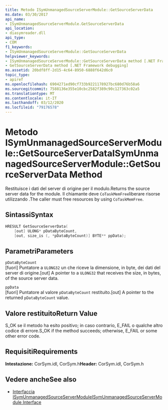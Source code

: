 ```yaml
---
title: Metodo ISymUnmanagedSourceServerModule::GetSourceServerData
ms.date: 03/30/2017
api_name:
- ISymUnmanagedSourceServerModule.GetSourceServerData
api_location:
- diasymreader.dll
api_type:
- COM
f1_keywords:
- ISymUnmanagedSourceServerModule::GetSourceServerData
helpviewer_keywords:
- ISymUnmanagedSourceServerModule::GetSourceServerData method [.NET Framework debugging]
- GetSourceServerData method [.NET Framework debugging]
ms.assetid: 20bdf8ff-2d15-4c64-8950-6888f642d6c0
topic_type:
- apiref
ms.openlocfilehash: 6904271ed90cf733b9221178927bc680d76b58a6
ms.sourcegitcommit: 7588136e355e10cbc2582f389c90c127363c02a5
ms.translationtype: MT
ms.contentlocale: it-IT
ms.lasthandoff: 03/12/2020
ms.locfileid: "79176578"
---
```

# <a name="isymunmanagedsourceservermodulegetsourceserverdata-method"></a><span data-ttu-id="227c7-102">Metodo ISymUnmanagedSourceServerModule::GetSourceServerData</span><span class="sxs-lookup"><span data-stu-id="227c7-102">ISymUnmanagedSourceServerModule::GetSourceServerData Method</span></span>
<span data-ttu-id="227c7-103">Restituisce i dati del server di origine per il modulo.</span><span class="sxs-lookup"><span data-stu-id="227c7-103">Returns the source server data for the module.</span></span> <span data-ttu-id="227c7-104">Il chiamante deve `CoTaskMemFree`liberare risorse utilizzando .</span><span class="sxs-lookup"><span data-stu-id="227c7-104">The caller must free resources by using `CoTaskMemFree`.</span></span>  
  
## <a name="syntax"></a><span data-ttu-id="227c7-105">Sintassi</span><span class="sxs-lookup"><span data-stu-id="227c7-105">Syntax</span></span>  
  
```cpp  
HRESULT GetSourceServerData(  
    [out] ULONG* pDataByteCount,
    [out, size_is (, *pDataByteCount)] BYTE** ppData);  
```  
  
## <a name="parameters"></a><span data-ttu-id="227c7-106">Parametri</span><span class="sxs-lookup"><span data-stu-id="227c7-106">Parameters</span></span>  
 `pDataByteCount`  
 <span data-ttu-id="227c7-107">[fuori] Puntatore a `ULONG32` un che riceve la dimensione, in byte, dei dati del server di origine.</span><span class="sxs-lookup"><span data-stu-id="227c7-107">[out] A pointer to a `ULONG32` that receives the size, in bytes, of the source server data.</span></span>  
  
 `ppData`  
 <span data-ttu-id="227c7-108">[fuori] Puntatore al valore `pDataByteCount` restituito.</span><span class="sxs-lookup"><span data-stu-id="227c7-108">[out] A pointer to the returned `pDataByteCount` value.</span></span>  
  
## <a name="return-value"></a><span data-ttu-id="227c7-109">Valore restituito</span><span class="sxs-lookup"><span data-stu-id="227c7-109">Return Value</span></span>  
 <span data-ttu-id="227c7-110">S_OK se il metodo ha esito positivo; in caso contrario, E_FAIL o qualche altro codice di errore.</span><span class="sxs-lookup"><span data-stu-id="227c7-110">S_OK if the method succeeds; otherwise, E_FAIL or some other error code.</span></span>  
  
## <a name="requirements"></a><span data-ttu-id="227c7-111">Requisiti</span><span class="sxs-lookup"><span data-stu-id="227c7-111">Requirements</span></span>  
 <span data-ttu-id="227c7-112">**Intestazione:** CorSym.idl, CorSym.h</span><span class="sxs-lookup"><span data-stu-id="227c7-112">**Header:** CorSym.idl, CorSym.h</span></span>  
  
## <a name="see-also"></a><span data-ttu-id="227c7-113">Vedere anche</span><span class="sxs-lookup"><span data-stu-id="227c7-113">See also</span></span>

- [<span data-ttu-id="227c7-114">Interfaccia ISymUnmanagedSourceServerModule</span><span class="sxs-lookup"><span data-stu-id="227c7-114">ISymUnmanagedSourceServerModule Interface</span></span>](../../../../docs/framework/unmanaged-api/diagnostics/isymunmanagedsourceservermodule-interface.md)
